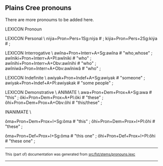 
## Plains Cree pronouns

There are more pronoums to be added here.

LEXICON Pronoun 

LEXICON Personal  \\
niýa+Pron+Pers+1Sg:niýa # ; 
kiýa+Pron+Pers+2Sg:kiýa # ; 

LEXICON Interrogative   \\
awîna+Pron+Interr+A+Sg:awîna # "who,whose" ; 
awîniki+Pron+Interr+A+Pl:awîniki # "who" ; 
awînihi+Pron+Interr+A+Obv:awînihi # "who" ; 
awîniwâ+Pron+Interr+A+Obv:awîniwâ # "who" ; 

LEXICON Indefinite  \\
awiyak+Pron+Indef+A+Sg:awiyak # "someone" ; 
awiyak+Pron+Indef+A+Pl:awiyakak # "some people" ;

LEXICON Demonstrative    \\
ANIMATE \\
awa+Pron+Dem+Prox+A+Sg:awa # "this" ; 
ôki+Pron+Dem+Prox+A+Pl:ôki # "these" ; 
ôhi+Pron+Dem+Prox+A+Obv:ôhi # "this/these" ; 

INANIMATE \\

ôma+Pron+Dem+Prox+I+Sg:ôma # "this" ; 
ôhi+Pron+Dem+Prox+I+Pl:ôhi # "these" ; 

ôma+Pron+Def+Prox+I+Sg:ôma # "this one" ; 
ôhi+Pron+Def+Prox+I+Pl:ôhi # "these one" ; 

* * *

<small>This (part of) documentation was generated from [src/fst/stems/pronouns.lexc](https://github.com/giellalt/lang-cwd/blob/main/src/fst/stems/pronouns.lexc)</small>

---

